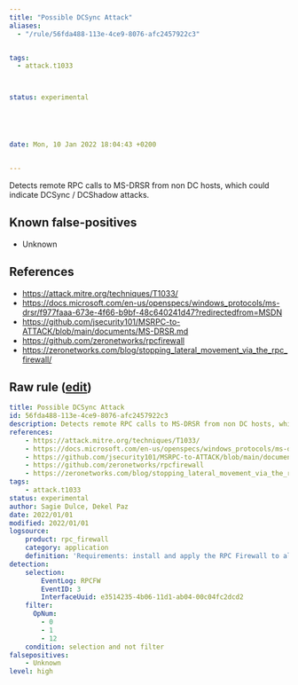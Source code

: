 ```yaml
---
title: "Possible DCSync Attack"
aliases:
  - "/rule/56fda488-113e-4ce9-8076-afc2457922c3"


tags:
  - attack.t1033



status: experimental





date: Mon, 10 Jan 2022 18:04:43 +0200


---
```


Detects remote RPC calls to MS-DRSR from non DC hosts, which could indicate DCSync / DCShadow attacks.

<!--more-->


## Known false-positives

* Unknown



## References

* https://attack.mitre.org/techniques/T1033/
* https://docs.microsoft.com/en-us/openspecs/windows_protocols/ms-drsr/f977faaa-673e-4f66-b9bf-48c640241d47?redirectedfrom=MSDN
* https://github.com/jsecurity101/MSRPC-to-ATTACK/blob/main/documents/MS-DRSR.md
* https://github.com/zeronetworks/rpcfirewall
* https://zeronetworks.com/blog/stopping_lateral_movement_via_the_rpc_firewall/


## Raw rule ([edit](https://github.com/SigmaHQ/sigma/edit/master/rules/application/rpc_firewall/rpc_firewall_dcsync_attack.yml))
```yaml
title: Possible DCSync Attack
id: 56fda488-113e-4ce9-8076-afc2457922c3
description: Detects remote RPC calls to MS-DRSR from non DC hosts, which could indicate DCSync / DCShadow attacks.
references:
    - https://attack.mitre.org/techniques/T1033/
    - https://docs.microsoft.com/en-us/openspecs/windows_protocols/ms-drsr/f977faaa-673e-4f66-b9bf-48c640241d47?redirectedfrom=MSDN
    - https://github.com/jsecurity101/MSRPC-to-ATTACK/blob/main/documents/MS-DRSR.md
    - https://github.com/zeronetworks/rpcfirewall
    - https://zeronetworks.com/blog/stopping_lateral_movement_via_the_rpc_firewall/
tags:
    - attack.t1033
status: experimental
author: Sagie Dulce, Dekel Paz
date: 2022/01/01
modified: 2022/01/01
logsource:
    product: rpc_firewall
    category: application
    definition: 'Requirements: install and apply the RPC Firewall to all processes, enable DRSR UUID (e3514235-4b06-11d1-ab04-00c04fc2dcd2) for "dangerous" opcodes (not 0,1 or 12) only from trusted IPs (DCs)'
detection:
    selection:
        EventLog: RPCFW
        EventID: 3
        InterfaceUuid: e3514235-4b06-11d1-ab04-00c04fc2dcd2
    filter:
      OpNum:
        - 0
        - 1
        - 12
    condition: selection and not filter
falsepositives:
    - Unknown
level: high

```
